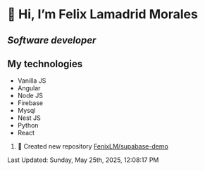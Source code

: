 #  👋 Hi, I’m Felix Lamadrid Morales
## _Software developer_

## My technologies
- Vanilla JS
- Angular
- Node JS
- Firebase
- Mysql
- Nest JS
- Python
- React

<!--RECENT_ACTIVITY:start-->
1. 📔 Created new repository [FenixLM/supabase-demo](https://github.com/FenixLM/supabase-demo)<br>
<!--RECENT_ACTIVITY:end-->
<!--RECENT_ACTIVITY:last_update-->
Last Updated: Sunday, May 25th, 2025, 12:08:17 PM
<!--RECENT_ACTIVITY:last_update_end-->
